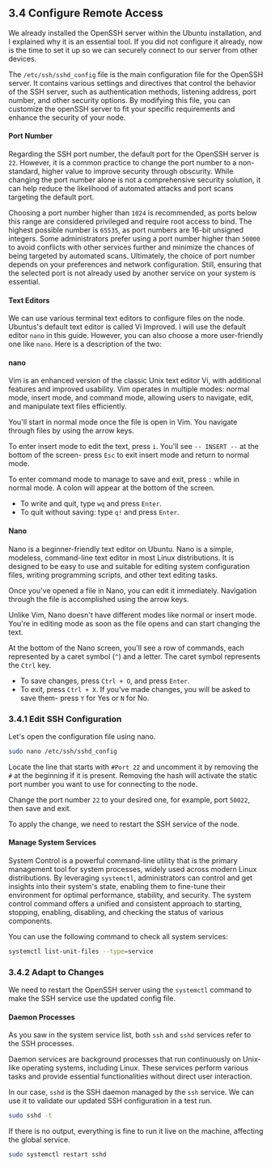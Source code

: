 ## 3.4 Configure Remote Access

We already installed the OpenSSH server within the Ubuntu installation, and I explained why it is an essential tool. If you did not configure it already, now is the time to set it up so we can securely connect to our server from other devices.

The `/etc/ssh/sshd_config` file is the main configuration file for the OpenSSH server. It contains various settings and directives that control the behavior of the SSH server, such as authentication methods, listening address, port number, and other security options. By modifying this file, you can customize the openSSH server to fit your specific requirements and enhance the security of your node.

#### Port Number

Regarding the SSH port number, the default port for the OpenSSH server is `22`. However, it is a common practice to change the port number to a non-standard, higher value to improve security through obscurity. While changing the port number alone is not a comprehensive security solution, it can help reduce the likelihood of automated attacks and port scans targeting the default port.

Choosing a port number higher than `1024` is recommended, as ports below this range are considered privileged and require root access to bind. The highest possible number is `65535`, as port numbers are 16-bit unsigned integers. Some administrators prefer using a port number higher than `50000` to avoid conflicts with other services further and minimize the chances of being targeted by automated scans. Ultimately, the choice of port number depends on your preferences and network configuration. Still, ensuring that the selected port is not already used by another service on your system is essential.

#### Text Editors

We can use various terminal text editors to configure files on the node. Ubuntus's default text editor is called Vi Improved. I will use the default editor `nano` in this guide. However, you can also choose a more user-friendly one like `nano`. Here is a description of the two:

#### nano

Vim is an enhanced version of the classic Unix text editor Vi, with additional features and improved usability. Vim operates in multiple modes: normal mode, insert mode, and command mode, allowing users to navigate, edit, and manipulate text files efficiently.

You'll start in normal mode once the file is open in Vim. You navigate through files by using the arrow keys.

To enter insert mode to edit the text, press `i`. You'll see `-- INSERT --` at the bottom of the screen- press `Esc` to exit insert mode and return to normal mode.

To enter command mode to manage to save and exit, press `:` while in normal mode. A colon will appear at the bottom of the screen.

- To write and quit, type `wq` and press `Enter`.
- To quit without saving: type `q!` and press `Enter`.

#### Nano

Nano is a beginner-friendly text editor on Ubuntu. Nano is a simple, modeless, command-line text editor in most Linux distributions. It is designed to be easy to use and suitable for editing system configuration files, writing programming scripts, and other text editing tasks.

Once you've opened a file in Nano, you can edit it immediately. Navigation through the file is accomplished using the arrow keys.

Unlike Vim, Nano doesn't have different modes like normal or insert mode. You're in editing mode as soon as the file opens and can start changing the text.

At the bottom of the Nano screen, you'll see a row of commands, each represented by a caret symbol (`^`) and a letter. The caret symbol represents the `Ctrl` key.

- To save changes, press `Ctrl + O`, and press `Enter`.
- To exit, press `Ctrl + X`. If you've made changes, you will be asked to save them- press `Y` for Yes or `N` for No.

### 3.4.1 Edit SSH Configuration

Let's open the configuration file using nano.

```sh
sudo nano /etc/ssh/sshd_config
```

Locate the line that starts with `#Port 22` and uncomment it by removing the `#` at the beginning if it is present. Removing the hash will activate the static port number you want to use for connecting to the node.

Change the port number `22` to your desired one, for example, port `50022`, then save and exit.

To apply the change, we need to restart the SSH service of the node.

#### Manage System Services

System Control is a powerful command-line utility that is the primary management tool for system processes, widely used across modern Linux distributions. By leveraging `systemctl`, administrators can control and get insights into their system's state, enabling them to fine-tune their environment for optimal performance, stability, and security. The system control command offers a unified and consistent approach to starting, stopping, enabling, disabling, and checking the status of various components.

You can use the following command to check all system services:

```sh
systemctl list-unit-files --type=service
```

### 3.4.2 Adapt to Changes

We need to restart the OpenSSH server using the `systemctl` command to make the SSH service use the updated config file.

#### Daemon Processes

As you saw in the system service list, both `ssh` and `sshd` services refer to the SSH processes.

Daemon services are background processes that run continuously on Unix-like operating systems, including Linux. These services perform various tasks and provide essential functionalities without direct user interaction.

In our case, `sshd` is the SSH daemon managed by the `ssh` service. We can use it to validate our updated SSH configuration in a test run.

```sh
sudo sshd -t
```

If there is no output, everything is fine to run it live on the machine, affecting the global service.

```sh
sudo systemctl restart sshd
```
